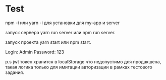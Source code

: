 # Test

npm -i или yarn -i для установки для my-app и server

запуск сервера yarn run server или npm run server.

запуск проекта yarn start или npm start.

Login: Admin
Password: 123

p.s jwt токен хранится в localStorage что недопустимо для продакшена, такая логика только для имитации авторизации в рамках тестового задания.
